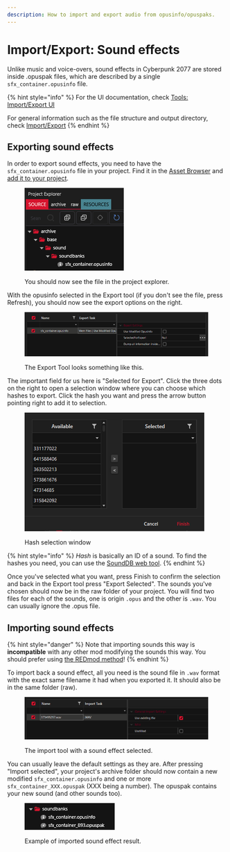 ```yaml
---
description: How to import and export audio from opusinfo/opuspaks.
---
```


# Import/Export: Sound effects

Unlike music and voice-overs, sound effects in Cyberpunk 2077 are stored inside .opuspak files, which are described by a single `sfx_container.opusinfo` file.

{% hint style="info" %}
For the UI documentation, check [Tools: Import/Export UI](https://wiki.redmodding.org/wolvenkit/wolvenkit-app/tools/tools-import-export)

For general information such as the file structure and output directory, check [Import/Export](https://wiki.redmodding.org/wolvenkit/wolvenkit-app/usage/import-export)
{% endhint %}

## Exporting sound effects

In order to export sound effects, you need to have the `sfx_container.opusinfo` file in your project. Find it in the [Asset Browser](../../editor/asset-browser.md) and [add it to your project](../../editor/asset-browser.md#adding-files-to-projects).

<figure><img src="../../../.gitbook/assets/image (3).png" alt=""><figcaption><p>You should now see the file in the project explorer.</p></figcaption></figure>

With the opusinfo selected in the Export tool (if you don't see the file, press Refresh), you should now see the export options on the right.&#x20;

<figure><img src="../../../.gitbook/assets/image (4).png" alt=""><figcaption><p>The Export Tool looks something like this.</p></figcaption></figure>

The important field for us here is "Selected for Export". Click the three dots on the right to open a selection window where you can choose which hashes to export. Click the hash you want and press the arrow button pointing right to add it to selection.

<figure><img src="../../../.gitbook/assets/image (7).png" alt=""><figcaption><p>Hash selection window</p></figcaption></figure>

{% hint style="info" %}
_Hash_ is basically an ID of a sound. To find the hashes you need, you can use the [SoundDB web tool](https://sounddb.redmodding.org/sfx).
{% endhint %}

Once you've selected what you want, press Finish to confirm the selection and back in the Export tool press "Export Selected". The sounds you've chosen should now be in the raw folder of your project. You will find two files for each of the sounds, one is origin `.opus` and the other is `.wav`. You can usually ignore the .opus file.

## Importing sound effects

{% hint style="danger" %}
Note that importing sounds this way is **incompatible** with any other mod modifying the sounds this way. You should prefer using [the REDmod method](https://app.gitbook.com/s/4gzcGtLrr90pVjAWVdTc/for-mod-creators-theory/modding-tools/redmod/audio-modding)!
{% endhint %}

To import back a sound effect, all you need is the sound file in `.wav` format with the exact same filename it had when you exported it. It should also be in the same folder (raw).

<figure><img src="../../../.gitbook/assets/image (8).png" alt=""><figcaption><p>The import tool with a sound effect selected.</p></figcaption></figure>

You can usually leave the default settings as they are. After pressing "Import selected", your project's archive folder should now contain a new modified `sfx_container.opusinfo` and one or more `sfx_container_XXX.opuspak` (XXX being a number). The opuspak contains your new sound (and other sounds too).

<figure><img src="../../../.gitbook/assets/image (9).png" alt=""><figcaption><p>Example of imported sound effect result.</p></figcaption></figure>

